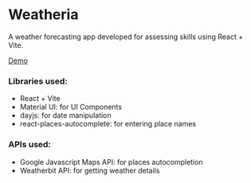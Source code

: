 # Weatheria

A weather forecasting app developed for assessing skills using React + Vite.

[Demo](https://weatheria-ruddy.vercel.app/)

### Libraries used:

- React + Vite
- Material UI: for UI Components
- dayjs: for date manipulation
- react-places-autocomplete: for entering place names

### APIs used:

- Google Javascript Maps API: for places autocompletion
- Weatherbit API: for getting weather details
